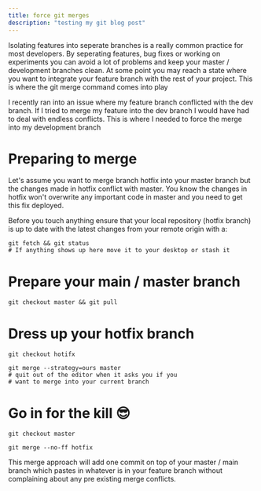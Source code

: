 ```yaml
---
title: force git merges 
description: "testing my git blog post" 
--- 
```


Isolating features into seperate branches is a really common practice for most developers. By seperating features, bug fixes or working on experiments you can avoid a lot of problems and keep your master / development branches clean.
At some point you may reach a state where you want to integrate your feature branch with the rest of your project. This is where the git merge command comes into play



I recently ran into an issue where my feature branch conflicted with the dev branch. If I tried to merge my feature into the dev branch I would have had to deal with endless conflicts. This is where I needed to force the merge into my development branch

<h1>Preparing to merge</h1>


Let's assume you want to merge branch hotfix into your master branch but the changes made in hotfix conflict with master. You know the changes in hotfix won't overwrite any important code in master and you need to get this fix deployed.


Before you touch anything ensure that your local repository (hotfix branch) is up to date with the latest changes from your remote origin with a:


```shell
git fetch && git status
# If anything shows up here move it to your desktop or stash it
```
<h1>Prepare your main / master branch</h1>

```shell
git checkout master && git pull
```


<h1>Dress up your hotfix branch</h1>


```shell
git checkout hotifx
```


```shell
git merge --strategy=ours master
# quit out of the editor when it asks you if you
# want to merge into your current branch
```

<h1>Go in for the kill 😎</h1>



```shell
git checkout master
```


```shell
git merge --no-ff hotfix
```


This merge approach will add one commit on top of your master / main branch which pastes in whatever is in your feature branch without complaining about any pre existing merge conflicts.
